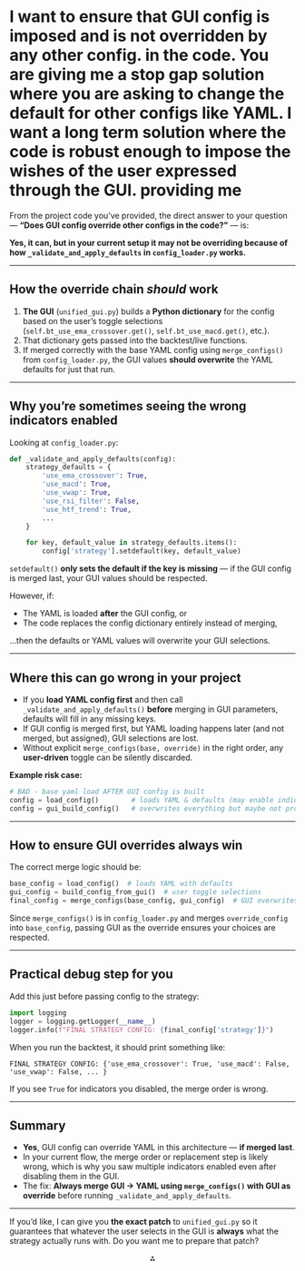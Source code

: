 

# I want to ensure that GUI config is imposed and is not overridden by any other config. in the code. You are giving me a stop gap solution where you are asking to change the default for other configs like YAML. I want a long term solution where the code is robust enough to impose the wishes of the user expressed through the GUI. providing me

From the project code you’ve provided, the direct answer to your question — **“Does GUI config override other configs in the code?”** — is:

**Yes, it can, but in your current setup it may not be overriding because of how `_validate_and_apply_defaults` in `config_loader.py` works.**

***

## **How the override chain *should* work**

1. **The GUI** (`unified_gui.py`) builds a **Python dictionary** for the config based on the user’s toggle selections (`self.bt_use_ema_crossover.get()`, `self.bt_use_macd.get()`, etc.).
2. That dictionary gets passed into the backtest/live functions.
3. If merged correctly with the base YAML config using `merge_configs()` from `config_loader.py`, the GUI values **should overwrite** the YAML defaults for just that run.

***

## **Why you’re sometimes seeing the wrong indicators enabled**

Looking at `config_loader.py`:

```python
def _validate_and_apply_defaults(config):
    strategy_defaults = {
        'use_ema_crossover': True,
        'use_macd': True,
        'use_vwap': True,
        'use_rsi_filter': False,
        'use_htf_trend': True,
        ...
    }

    for key, default_value in strategy_defaults.items():
        config['strategy'].setdefault(key, default_value)
```

`setdefault()` **only sets the default if the key is missing** — if the GUI config is merged last, your GUI values should be respected.

However, if:

- The YAML is loaded **after** the GUI config, or
- The code replaces the config dictionary entirely instead of merging,

…then the defaults or YAML values will overwrite your GUI selections.

***

## **Where this can go wrong in your project**

- If you **load YAML config first** and then call `_validate_and_apply_defaults()` **before** merging in GUI parameters, defaults will fill in any missing keys.
- If GUI config is merged first, but YAML loading happens later (and not merged, but assigned), GUI selections are lost.
- Without explicit `merge_configs(base, override)` in the right order, any **user-driven** toggle can be silently discarded.

**Example risk case:**

```python
# BAD - base yaml load AFTER GUI config is built
config = load_config()        # loads YAML & defaults (may enable indicators)
config = gui_build_config()   # overwrites everything but maybe not properly merged
```


***

## **How to ensure GUI overrides always win**

The correct merge logic should be:

```python
base_config = load_config()  # loads YAML with defaults
gui_config = build_config_from_gui()  # user toggle selections
final_config = merge_configs(base_config, gui_config)  # GUI overwrites YAML
```

Since `merge_configs()` is in `config_loader.py` and merges `override_config` into `base_config`, passing GUI as the override ensures your choices are respected.

***

## **Practical debug step for you**

Add this just before passing config to the strategy:

```python
import logging
logger = logging.getLogger(__name__)
logger.info(f"FINAL STRATEGY CONFIG: {final_config['strategy']}")
```

When you run the backtest, it should print something like:

```
FINAL STRATEGY CONFIG: {'use_ema_crossover': True, 'use_macd': False, 'use_vwap': False, ... }
```

If you see `True` for indicators you disabled, the merge order is wrong.

***

## **Summary**

- **Yes**, GUI config can override YAML in this architecture — **if merged last**.
- In your current flow, the merge order or replacement step is likely wrong, which is why you saw multiple indicators enabled even after disabling them in the GUI.
- The fix: **Always merge GUI → YAML using `merge_configs()` with GUI as override** before running `_validate_and_apply_defaults`.

***

If you’d like, I can give you **the exact patch** to `unified_gui.py` so it guarantees that whatever the user selects in the GUI is **always** what the strategy actually runs with.
Do you want me to prepare that patch?

<div style="text-align: center">⁂</div>

[^1]: cache_manager.py

[^2]: config_helper.py

[^3]: config_loader.py

[^4]: logging_utils.py

[^5]: simple_loader.py

[^6]: time_utils.py

[^7]: unified_gui.py

[^8]: indicators.py

[^9]: liveStrategy.py

[^10]: position_manager.py

[^11]: researchStrategy.py

[^12]: strategy_config.yaml

[^13]: backtest_runner.py

[^14]: backtest_runner.py

[^15]: unified_gui.py

[^16]: position_manager.py


